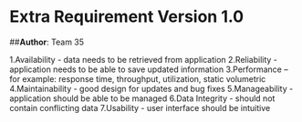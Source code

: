 


# Extra Requirement Version 1.0
 
 
##**Author**: Team 35

1.Availability - data needs to be retrieved from application 
2.Reliability - application needs to be able to save updated information
3.Performance – for example: response time, throughput, utilization, static volumetric
4.Maintainability - good design for updates and bug fixes
5.Manageability - application should be able to be managed
6.Data Integrity - should not contain conflicting data
7.Usability - user interface should be intuitive
